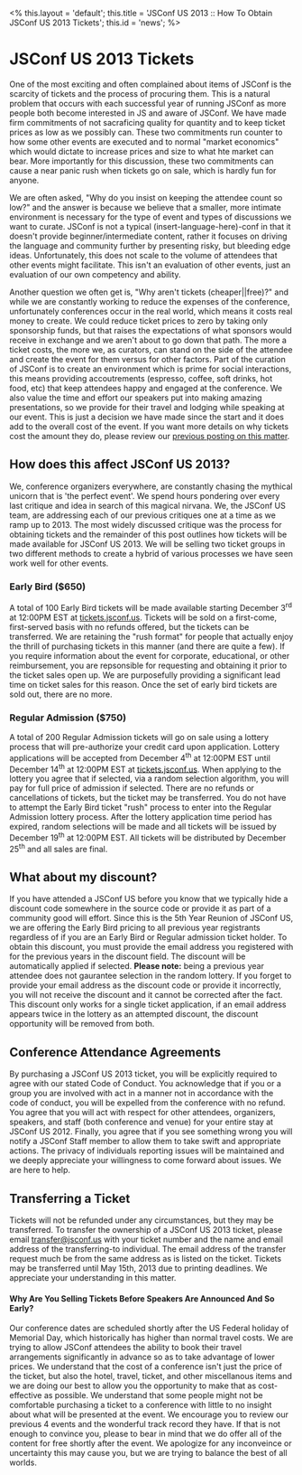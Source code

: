 <%
this.layout = 'default';
this.title = 'JSConf US 2013 :: How To Obtain JSConf US 2013 Tickets';
this.id = 'news';
%>


# JSConf US 2013 Tickets

One of the most exciting and often complained about items of JSConf is the scarcity of tickets and the process of procuring them. This is a natural problem that occurs with each successful year of running JSConf as more people both become interested in JS and aware of JSConf. We have made firm commitments of not sacraficing quality for quantity and to keep ticket prices as low as we possibly can. These two commitments run counter to how some other events are executed and to normal "market economics" which would dictate to increase prices and size to what hte market can bear. More importantly for this discussion, these two commitments can cause a near panic rush when tickets go on sale, which is hardly fun for anyone. 

We are often asked, "Why do you insist on keeping the attendee count so low?" and the answer is because we believe that a smaller, more intimate environment is necessary for the type of event and types of discussions we want to curate. JSConf is not a typical (insert-language-here)-conf in that it doesn't provide beginner/intermediate content, rather it focuses on driving the language and community further by presenting risky, but bleeding edge ideas. Unfortunately, this does not scale to the volume of attendees that other events might facilitate. This isn't an evaluation of other events, just an evaluation of our own competency and ability.

Another question we often get is, "Why aren't tickets (cheaper||free)?" and while we are constantly working to reduce the expenses of the conference, unfortunately conferences occur in the real world, which means it costs real money to create. We could reduce ticket prices to zero by taking only sponsorship funds, but that raises the expectations of what sponsors would receive in exchange and we aren't about to go down that path. The more a ticket costs, the more we, as curators, can stand on the side of the attendee and create the event for them versus for other factors. Part of the curation of JSConf is to create an environment which is prime for social interactions, this means providing accoutrements (espresso, coffee, soft drinks, hot food, etc) that keep attendees happy and engaged at the conference. We also value the time and effort our speakers put into making amazing presentations, so we provide for their travel and lodging while speaking at our event. This is just a decision we have made since the start and it does add to the overall cost of the event. If you want more details on why tickets cost the amount they do, please review our [previous posting on this matter](http://www.voodootikigod.com/hug-a-conference-organizer-the-outcome).

## How does this affect JSConf US 2013?
We, conference organizers everywhere, are constantly chasing the mythical unicorn that is 'the perfect event'. We spend hours pondering over every last critique and idea in search of this magical nirvana. We, the JSConf US team, are addressing each of our previous critiques one at a time as we ramp up to 2013. The most widely discussed critique was the process for obtaining tickets and the remainder of this post outlines how tickets will be made available for JSConf US 2013. We will be selling two ticket groups in two different methods to create a hybrid of various processes we have seen work well for other events.

### Early Bird ($650)
A total of 100 Early Bird tickets will be made available starting December 3<sup>rd</sup> at 12:00PM EST at [tickets.jsconf.us](http://tickets.jsconf.us/). Tickets will be sold on a first-come, first-served basis with no refunds offered, but the tickets can be transferred. We are retaining the "rush format" for people that actually enjoy the thrill of purchasing tickets in this manner (and there are quite a few). If you require information about the event for corporate, educational, or other reimbursement, you are repsonsible for requesting and obtaining it prior to the ticket sales open up. We are purposefully providing a significant lead time on ticket sales for this reason. Once the set of early bird tickets are sold out, there are no more.

### Regular Admission ($750)
A total of 200 Regular Admission tickets will go on sale using a lottery process that will pre-authorize your credit card upon application. Lottery applications will be accepted from December 4<sup>th</sup> at 12:00PM EST until December 14<sup>th</sup> at 12:00PM EST at [tickets.jsconf.us](http://tickets.jsconf.us/). When applying to the lottery you agree that if selected, via a random selection algorithm, you will pay for full price of admission if selected. There are no refunds or cancellations of tickets, but the ticket may be transferred. You do not have to attempt the Early Bird ticket "rush" process to enter into the Regular Admission lottery process. After the lottery application time period has expired, random selections will be made and all tickets will be issued by December 19<sup>th</sup> at 12:00PM EST. All tickets will be distributed by December 25<sup>th</sup> and all sales are final.

## What about my discount?
If you have attended a JSConf US before you know that we typically hide a discount code somewhere in the source code or provide it as part of a community good will effort. Since this is the 5th Year Reunion of JSConf US, we are offering the Early Bird pricing to all previous year registrants regardless of if you are an Early Bird or Regular admission ticket holder. To obtain this discount, you must provide the email address you registered with for the previous years in the discount field. The discount will be automatically applied if selected. **Please note:** being a previous year attendee does not gaurantee selection in the random lottery. If you forget to provide your email address as the discount code or provide it incorrectly, you will not receive the discount and it cannot be corrected after the fact. This discount only works for a single ticket application, if an email address appears twice in the lottery as an attempted discount, the discount opportunity will be removed from both.

## Conference Attendance Agreements
By purchasing a JSConf US 2013 ticket, you will be explicitly required to agree with our stated Code of Conduct. You acknowledge that if you or a group you are involved with act in a manner not in accordance with the code of conduct, you will be expelled from the conference with no refund. You agree that you will act with respect for other attendees, organizers, speakers, and staff (both conference and venue) for your entire stay at JSConf US 2012. Finally, you agree that if you see something wrong you will notify a JSConf Staff member to allow them to take swift and appropriate actions. The privacy of individuals reporting issues will be maintained and we deeply appreciate your willingness to come forward about issues. We are here to help.


## Transferring a Ticket
Tickets will not be refunded under any circumstances, but they may be transferred. To transfer the ownership of a JSConf US 2013 ticket, please email [transfer@jsconf.us](mailto:transfer@jsconf.us) with your ticket number and the name and email address of the transferring-to individual. The email address of the transfer request much be from the same address as is listed on the ticket. Tickets may be transferred until May 15th, 2013 due to printing deadlines. We appreciate your understanding in this matter.


#### Why Are You Selling Tickets Before Speakers Are Announced And So Early?
Our conference dates are scheduled shortly after the US Federal holiday of Memorial Day, which historically has higher than normal travel costs. We are trying to allow JSConf attendees the ability to book their travel arrangements significantly in advance so as to take advantage of lower prices. We understand that the cost of a conference isn't just the price of the ticket, but also the hotel, travel, ticket, and other miscellanous items and we are doing our best to allow you the opportunity to make that as cost-effective as possible. We understand that some people might not be comfortable purchasing a ticket to a conference with little to no insight about what will be presented at the event. We encourage you to review our previous 4 events and the wonderful track record they have. If that is not enough to convince you, please to bear in mind that we do offer all of the content for free shortly after the event. We apologize for any inconveince or uncertainty this may cause you, but we are trying to balance the best of all worlds.






